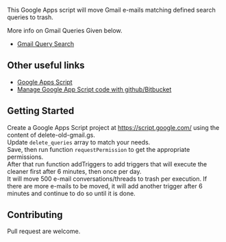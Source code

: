 This Google Apps script will move Gmail e-mails matching defined search queries to trash.

More info on Gmail Queries Given below.
* [Gmail Query Search](https://support.google.com/mail/answer/7190?hl=en)

## Other useful links

* [Google Apps Script](https://developers.google.com/apps-script/)
* [Manage Google App Script code with github/Bitbucket](https://github.com/leonhartX/gas-github)

## Getting Started

Create a Google Apps Script project at https://script.google.com/ using the content of delete-old-gmail.gs.  
Update `delete_queries` array to match your needs.  
Save, then run function `requestPermission` to get the appropriate permissions.   
After that run function addTriggers to add triggers that will execute the cleaner first after 6 minutes, then once per day.  
It will move 500 e-mail conversations/threads to trash per execution. If there are more e-mails to be moved, it will add another trigger after 6 minutes and continue to do so until it is done.


## Contributing

Pull request are welcome.
